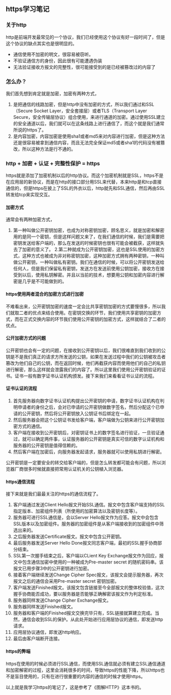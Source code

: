 ## https学习笔记

### 关于http
http是前端开发最常见的一个协议，我们已经使用这个协议有好一段时间了，但是这个协议的缺点其实也是很明显的。
 - 通信使用不加密的明文，很容易被窃听。
 - 不验证通信方的身份，因此很有可能遭遇伪装
 - 无法验证接收方报文的完整性，很可能接受到的是已经被篡改过的内容了

### 怎么办？
我们首先想到肯定就是加密，加密有两种方式，
1. 是把通信的线路加密，但是http中没有加密的方式，所以我们通过和SSL（Secure Socket Layer，安全套接层）或者TLS（Transport Layer Secure，安全传输层协议）组合使用，来进行通道的加密。通过使用SSL建立的安全通道以后，我们就可以在这条线路上进行通信了，而这个就是我们通常所说的https了。
2. 是内容加密，内容加密是使用sha1或者md5来对内容进行加密，但是这种方法还是很容易被拿到通信内容，而且无法完全保证md5或者sha1的代码没有被篡改，所以这种方法是行不通的。

### http + 加密 + 认证 + 完整性保护 = https

https就是添加了加密机制以后的http协议。而这个加密机制就是SSL，https不是在应用层的新协议，而是在http的接口部分用SSL来代替，本来http是和tcp直接通信的，但是https在披上了SSL的外衣以后，http就先和SSL通信，然后再由SSL转发给tcp来实现交互。

#### 加密方式
通常会有两种加密方式，
1. 第一种叫做公开密钥加密，也成为对称密钥加密，顾名思义，就是加密和解密用的是同一个密钥，但是这样问题又来了，在我们通信的时候，我们是需要把密钥发送给客户端的，那么在发送的时候密钥也很有可能会被截获，这样就失去了加密的意义了。
2.第二种就成为公开密钥加密，这也是SSL使用的加密方式，这种方式也被成为非对称密钥加密，这种加密方式拥有两种密钥，一种叫做公开密钥，一种叫做私有密钥。我们在通信的时候，可以将公开密钥发送给任何人，但是我们保留私有密钥，发送方在发送前使用公钥加密，接收方在接受到以后，使用私钥解密。并且以当前的技术，想要用公钥和加密内容进行解密是几乎是不可能做到的。

#### https使用两者混合的加密方式进行加密

不难看出来，公开密钥加密的速度一定会比共享密钥加密的方式要慢很多，所以我们就取二者的优点来结合使用。在密钥交换的环节，我们使用共享密钥的加密方式，而在正式交换内容的环节我们使用公开密钥的加密方式，这样就结合了二者的优点。

#### 公开加密方式的问题

公开密钥也会有一定的问题，在接收到公开密钥以后，我们很难直到我们收到的公钥是不是我们真正的请求方所发送的公钥，如果在发送过程中我们的公钥被攻击者篡改为他们自己的公钥，而在返回时候，他们再截获内容而使用他们的自己的私钥进行解密，那么这样就会泄露我们的内容了。所以这里我们使用公开密钥验证的证书。证书一般有数字证书认证机构颁发。接下来我们来看看证书认证的流程。

#### 证书认证的流程

1. 首先服务器向数字证书认证机构提出公开密钥的申请，数字证书认证机构在判明申请者的身份之后，会对已申请的公开密钥做数字签名，然后分配这个已申请的公开密钥，然后将公开密钥放入公钥证书后绑定在一起。
2. 然后服务器会把这个公钥证书发给客户端，客户端做为公钥来进行公开密钥加密方式的通信。
3. 客户端在接收到公开密钥后，对密钥证书上的数字签名进行验证，一旦验证通过，就可以确定两件事，认证服务器的公开密钥是真实可信的数字认证机构和服务器的公开密钥是值得信赖的。
4. 然后客户端在加密后，向服务器发起请求，服务器就可以使用私钥进行解密。

公开密钥是一定要安全的转交给客户端的，但是怎么转发都可能会有问题，所以浏览器厂商很多时候就直接把常用认证机关的公钥植入浏览器。

#### https通信流程
接下来就是我们最最关注的https的通信流程了。
1. 客户端通过发送Client Hello报文开始SSL通信。报文中包含客户端支持的SSL指定版本、加密组件列表（所使用的加密算法以及密钥长度等）。
2. 服务器可进行SSL通信是，会以Server Hello报文作为应答。报文中会包含SSL版本以及加密组件。服务器的加密组件是从客户端接收到的加密组件中筛选出来的。
3. 之后服务器发送Certificate报文。报文中包含公开密钥。
4. 最后服务器发送Server Hello Done报文同志客户端，最初的SSL握手协商部分结束。
5. SSL第一次握手结束之后，客户端以CLient Key Exchange报文作为回应，报文中包含通信加密中使用的一种被成为Pre-master secret 的随机密码串。该报文已用步骤3中的公开密钥进行加密。
6. 接着客户端继续发送Change Cipher Spec报文，该报文会提示服务器，再次报文之后的通信会采用Pre-master secret 密钥加密。
7. 客户端发送Finished报文。该报文包含链接至今全部报文的整体校验值，这次握手协商能否成功，要以服务器是否能够正确解密该报文作为判定标准。
8. 服务器同样发送Change Cipher Exchange报文。
9. 服务器同样发送Finished报文。
10. 服务器和客户端的Finished报文交换完毕只有，SSL链接就算建立完成。当然，通信会收到SSL的保护。从此处开始进行应用层协议的通信，即发送http请求。
11. 应用层协议通信，即发送http响应。
12. 最后由客户端断开连接。

#### https的弊端

https在使用的时候必须进行SSL通信，而使用SSL通信就必须有建立SSL通信通道和加密解密的过程，这里会消耗很多的时间，导致https的性能下降，所以https也不是盲目使用的，只有在进行很重要的内容的通信的时候才使用https。

以上就是我学习https的笔记了，这是参考了《图解HTTP》这本书的。